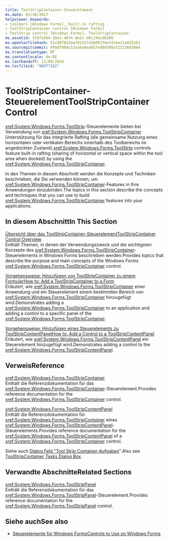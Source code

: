 ```yaml
---
title: ToolStripContainer-Steuerelement
ms.date: 03/30/2017
helpviewer_keywords:
- toolbars [Windows Forms], built-in rafting
- ToolStripContainer control [Windows Forms]
- ToolStrip control [Windows Forms], ToolStripContainer
ms.assetid: 378fa5b4-38e1-46f4-8e5c-d0c19dcd0200
ms.openlocfilehash: 51c88f02dae781527416d9174efdcbe11e815262
ms.sourcegitcommit: 9f6df084c53a3da0ea657ed0d708a72213683084
ms.translationtype: MT
ms.contentlocale: de-DE
ms.lasthandoff: 12/09/2020
ms.locfileid: "96977162"
---
```

# <a name="toolstripcontainer-control"></a><span data-ttu-id="9b796-102">ToolStripContainer-Steuerelement</span><span class="sxs-lookup"><span data-stu-id="9b796-102">ToolStripContainer Control</span></span>

<span data-ttu-id="9b796-103"><xref:System.Windows.Forms.ToolStrip>-Steuerelemente bieten bei Verwendung von <xref:System.Windows.Forms.ToolStripContainer> Unterstützung für das integrierte Rafting (die gemeinsame Nutzung eines horizontalen oder vertikalen Bereichs innerhalb des Toolbereichs im angedockten Zustand).</span><span class="sxs-lookup"><span data-stu-id="9b796-103"><xref:System.Windows.Forms.ToolStrip> controls feature built-in rafting (sharing of horizontal or vertical space within the tool area when docked) by using the <xref:System.Windows.Forms.ToolStripContainer>.</span></span>  
  
 <span data-ttu-id="9b796-104">In den Themen in diesem Abschnitt werden die Konzepte und Techniken beschrieben, die Sie verwenden können, um <xref:System.Windows.Forms.ToolStripContainer>-Features in Ihre Anwendungen einzubinden.</span><span class="sxs-lookup"><span data-stu-id="9b796-104">The topics in this section describe the concepts and techniques that you can use to build <xref:System.Windows.Forms.ToolStripContainer> features into your applications.</span></span>  
  
## <a name="in-this-section"></a><span data-ttu-id="9b796-105">In diesem Abschnitt</span><span class="sxs-lookup"><span data-stu-id="9b796-105">In This Section</span></span>  

 [<span data-ttu-id="9b796-106">Übersicht über das ToolStripContainer-Steuerelement</span><span class="sxs-lookup"><span data-stu-id="9b796-106">ToolStripContainer Control Overview</span></span>](toolstripcontainer-control-overview.md)  
 <span data-ttu-id="9b796-107">Enthält Themen, in denen der Verwendungszweck und die wichtigsten Konzepte des <xref:System.Windows.Forms.ToolStripContainer>-Steuerelements in Windows Forms beschrieben werden.</span><span class="sxs-lookup"><span data-stu-id="9b796-107">Provides topics that describe the purpose and main concepts of the Windows Forms <xref:System.Windows.Forms.ToolStripContainer> control.</span></span>  
  
 [<span data-ttu-id="9b796-108">Vorgehensweise: Hinzufügen von ToolStripContainer zu einem Formular</span><span class="sxs-lookup"><span data-stu-id="9b796-108">How to: Add a ToolStripContainer to a Form</span></span>](how-to-add-a-toolstripcontainer-to-a-form.md)  
 <span data-ttu-id="9b796-109">Erläutert, wie <xref:System.Windows.Forms.ToolStripContainer> einer Anwendung und ein Steuerelement einem bestimmten Bereich von <xref:System.Windows.Forms.ToolStripContainer> hinzugefügt wird.</span><span class="sxs-lookup"><span data-stu-id="9b796-109">Demonstrates adding a <xref:System.Windows.Forms.ToolStripContainer> to an application and adding a control to a specific panel of the <xref:System.Windows.Forms.ToolStripContainer>.</span></span>  
  
 [<span data-ttu-id="9b796-110">Vorgehensweise: Hinzufügen eines Steuerelements zu ToolStripContentPanel</span><span class="sxs-lookup"><span data-stu-id="9b796-110">How to: Add a Control to a ToolStripContentPanel</span></span>](how-to-add-a-control-to-a-toolstripcontentpanel.md)  
 <span data-ttu-id="9b796-111">Erläutert, wie <xref:System.Windows.Forms.ToolStripContentPanel> ein Steuerelement hinzugefügt wird.</span><span class="sxs-lookup"><span data-stu-id="9b796-111">Demonstrates adding a control to the <xref:System.Windows.Forms.ToolStripContentPanel>.</span></span>  
  
## <a name="reference"></a><span data-ttu-id="9b796-112">Verweis</span><span class="sxs-lookup"><span data-stu-id="9b796-112">Reference</span></span>  

 <xref:System.Windows.Forms.ToolStripContainer>  
 <span data-ttu-id="9b796-113">Enthält die Referenzdokumentation für das <xref:System.Windows.Forms.ToolStripContainer>-Steuerelement.</span><span class="sxs-lookup"><span data-stu-id="9b796-113">Provides reference documentation for the <xref:System.Windows.Forms.ToolStripContainer> control.</span></span>  
  
 <xref:System.Windows.Forms.ToolStripContentPanel>  
 <span data-ttu-id="9b796-114">Enthält die Referenzdokumentation für <xref:System.Windows.Forms.ToolStripContainer> eines <xref:System.Windows.Forms.ToolStripContentPanel>-Steuerelements.</span><span class="sxs-lookup"><span data-stu-id="9b796-114">Provides reference documentation for the <xref:System.Windows.Forms.ToolStripContentPanel> of a <xref:System.Windows.Forms.ToolStripContainer> control.</span></span>  
  
 <span data-ttu-id="9b796-115">Siehe auch [Dialog Feld "Tool Strip Container-Aufgaben](/previous-versions/visualstudio/visual-studio-2010/ms233647(v=vs.100))".</span><span class="sxs-lookup"><span data-stu-id="9b796-115">Also see [ToolStripContainer Tasks Dialog Box](/previous-versions/visualstudio/visual-studio-2010/ms233647(v=vs.100)).</span></span>  
  
## <a name="related-sections"></a><span data-ttu-id="9b796-116">Verwandte Abschnitte</span><span class="sxs-lookup"><span data-stu-id="9b796-116">Related Sections</span></span>  

 <xref:System.Windows.Forms.ToolStripPanel>  
 <span data-ttu-id="9b796-117">Enthält die Referenzdokumentation für das <xref:System.Windows.Forms.ToolStripPanel>-Steuerelement.</span><span class="sxs-lookup"><span data-stu-id="9b796-117">Provides reference documentation for the <xref:System.Windows.Forms.ToolStripPanel> control.</span></span>  
  
## <a name="see-also"></a><span data-ttu-id="9b796-118">Siehe auch</span><span class="sxs-lookup"><span data-stu-id="9b796-118">See also</span></span>

- [<span data-ttu-id="9b796-119">Steuerelemente für Windows Forms</span><span class="sxs-lookup"><span data-stu-id="9b796-119">Controls to Use on Windows Forms</span></span>](controls-to-use-on-windows-forms.md)
